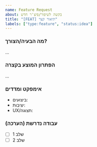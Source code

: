 ```yaml
---
name: Feature Request
about: בקשה לשיפור/פיצ'ר חדש
title: "[FEAT] תיאור קצר"
labels: ["type:feature", "status:idea"]
---
```


### מה הבעיה/הצורך?
...

### הפתרון המוצע בקצרה
...

### אימפקט ומדדים
- ביצועים:
- יציבות:
- UX/תצוגה:

### עבודה נדרשת (הערכה)
- [ ] שלב 1
- [ ] שלב 2
